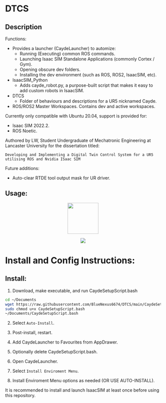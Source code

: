 # DTCS
## Description
Functions:
- Provides a launcher (CaydeLauncher) to automize:
  - Running (Executing) common ROS commands.
  - Launching Isaac SIM Standalone Applications (commonly Cortex / Gym).
  - Opening obscure dev folders.
  - Installing the dev environment (such as ROS, ROS2, IsaacSIM, etc).
- IsaacSIM_Python
  - Adds cayde_robot.py, a purpose-built script that makes it easy to add custom robots in IsaacSIM.
- DTCS
  - Folder of behaviours and descriptions for a UR5 nicknamed Cayde.
- ROS/ROS2 Master Workspaces. Contains dev and active workspaces.

Currently only compatible with Ubuntu 20.04, support is provided for:
- Isaac SIM 2022.2.
- ROS Noetic.

Authored by LW, Student Undergraduate of Mechatronic Engineering at Lancaster University for the dissertation titled:

```Developing and Implementing a Digital Twin Control System for a UR5 utilising ROS and Nvidia ISaac SIM```


Future additions:
- Auto-clear RTDE tool output mask for UR driver.


## Usage:
<p align="center">
 <img src="https://user-images.githubusercontent.com/65248566/218260574-a83cd6ab-07f8-4f88-8f2c-bebf3f48dbf3.png" width=100 height=100 />
</p>

<p align="center">
 <img src="https://user-images.githubusercontent.com/65248566/231869077-0ab8451a-de1a-4423-940f-e137e4923bdf.png" />
</p>

# Install and Config Instructions:
## Install:
1. Download, make executable, and run CaydeSetupScript.bash
```bash
cd ~/Documents
wget https://raw.githubusercontent.com/BlueNexus6674/DTCS/main/CaydeSetupScript.bash
sudo chmod u+x CaydeSetupScript.bash
~/Documents/CaydeSetupScript.bash
```

2. Select ```Auto-Install```.

3. Post-install, restart.

4. Add CaydeLauncher to Favourites from AppDrawer.

5. Optionally delete CaydeSetupScript.bash.

6. Open CaydeLauncher.

7. Select ```Install Enviroment Menu```.

8. Install Enviroment Menu options as needed (OR USE AUTO-INSTALL).

It is recommended to install and launch IsaacSIM at least once before using this repository. 
